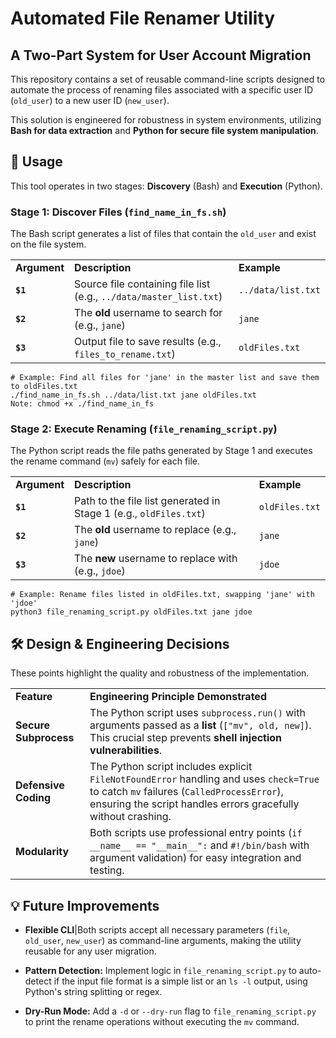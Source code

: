 # Automated File Renamer Utility
## A Two-Part System for User Account Migration

This repository contains a set of reusable command-line scripts designed to automate the process of renaming files associated with a specific user ID (`old_user`) to a new user ID (`new_user`).

This solution is engineered for robustness in system environments, utilizing **Bash for data extraction** and **Python for secure file system manipulation**.

## 🚀 Usage

This tool operates in two stages: **Discovery** (Bash) and **Execution** (Python).

### Stage 1: Discover Files (`find_name_in_fs.sh`)
The Bash script generates a list of files that contain the `old_user` and exist on the file system.

|   |   |   |
|---|---|---|
|**Argument**|**Description**|**Example**|
|**`$1`**|Source file containing file list (e.g., `../data/master_list.txt`)|`../data/list.txt`|
|**`$2`**|The **old** username to search for (e.g., `jane`)|`jane`|
|**`$3`**|Output file to save results (e.g., `files_to_rename.txt`)|`oldFiles.txt`|

```
# Example: Find all files for 'jane' in the master list and save them to oldFiles.txt
./find_name_in_fs.sh ../data/list.txt jane oldFiles.txt
Note: chmod +x ./find_name_in_fs

```

### Stage 2: Execute Renaming (`file_renaming_script.py`)

The Python script reads the file paths generated by Stage 1 and executes the rename command (`mv`) safely for each file.

|   |   |   |
|---|---|---|
|**Argument**|**Description**|**Example**|
|**`$1`**|Path to the file list generated in Stage 1 (e.g., `oldFiles.txt`)|`oldFiles.txt`|
|**`$2`**|The **old** username to replace (e.g., `jane`)|`jane`|
|**`$3`**|The **new** username to replace with (e.g., `jdoe`)|`jdoe`|

```
# Example: Rename files listed in oldFiles.txt, swapping 'jane' with 'jdoe'
python3 file_renaming_script.py oldFiles.txt jane jdoe

```

## 🛠️ Design & Engineering Decisions
These points highlight the quality and robustness of the implementation.

|   |   |
|---|---|
|**Feature**|**Engineering Principle Demonstrated**|
|**Secure Subprocess**|The Python script uses `subprocess.run()` with arguments passed as a **list** (`["mv", old, new]`). This crucial step prevents **shell injection vulnerabilities**.|
|**Defensive Coding**|The Python script includes explicit `FileNotFoundError` handling and uses `check=True` to catch `mv` failures (`CalledProcessError`), ensuring the script handles errors gracefully without crashing.|
|**Modularity**|Both scripts use professional entry points (`if __name__ == "__main__":` and `#!/bin/bash` with argument validation) for easy integration and testing.|

## 💡 Future Improvements

- **Flexible CLI**|Both scripts accept all necessary parameters (`file`, `old_user`, `new_user`) as command-line arguments, making the utility reusable for any user migration.
- **Pattern Detection:** Implement logic in `file_renaming_script.py` to auto-detect if the input file format is a simple list or an `ls -l` output, using Python's string splitting or regex.
    
- **Dry-Run Mode:** Add a `-d` or `--dry-run` flag to `file_renaming_script.py` to print the rename operations without executing the `mv` command.